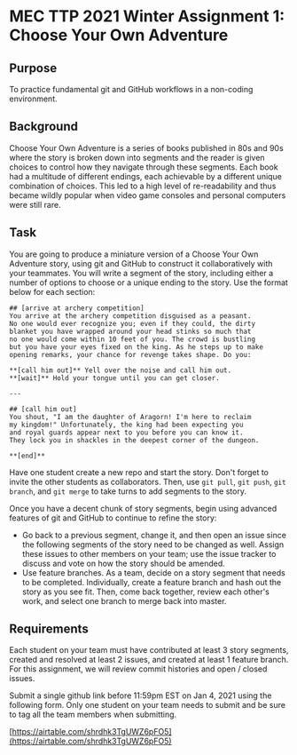 # MEC TTP 2021 Winter Assignment 1: Choose Your Own Adventure

## Purpose

To practice fundamental git and GitHub workflows in a non-coding environment.

## Background

Choose Your Own Adventure is a series of books published in 80s and 90s where the story is broken down into segments and the reader is given choices to control how they navigate through these segments. Each book had a multitude of different endings, each achievable by a different unique combination of choices. This led to a high level of re-readability and thus became wildly popular when video game consoles and personal computers were still rare.

## Task

You are going to produce a miniature version of a Choose Your Own Adventure story, using git and GitHub to construct it collaboratively with your teammates. You will write a segment of the story, including either a number of options to choose or a unique ending to the story. Use the format below for each section:

```
## [arrive at archery competition]
You arrive at the archery competition disguised as a peasant.
No one would ever recognize you; even if they could, the dirty
blanket you have wrapped around your head stinks so much that
no one would come within 10 feet of you. The crowd is bustling
but you have your eyes fixed on the king. As he steps up to make
opening remarks, your chance for revenge takes shape. Do you:

**[call him out]** Yell over the noise and call him out.
**[wait]** Hold your tongue until you can get closer.

---

## [call him out]
You shout, "I am the daughter of Aragorn! I'm here to reclaim
my kingdom!" Unfortunately, the king had been expecting you
and royal guards appear next to you before you can know it.
They lock you in shackles in the deepest corner of the dungeon.

**[end]**
```

Have one student create a new repo and start the story. Don't forget to invite the other students as collaborators. Then, use `git pull`, `git push`, `git branch`, and `git merge` to take turns to add segments to the story.

Once you have a decent chunk of story segments, begin using advanced features of git and GitHub to continue to refine the story:
- Go back to a previous segment, change it, and then open an issue since the following segments of the story need to be changed as well. Assign these issues to other members on your team; use the issue tracker to discuss and vote on how the story should be amended.
- Use feature branches. As a team, decide on a story segment that needs to be completed. Individually, create a feature branch and hash out the story as you see fit. Then, come back together, review each other's work, and select one branch to merge back into master.

## Requirements

Each student on your team must have contributed at least 3 story segments, created and resolved at least 2 issues, and created at least 1 feature branch. For this assignment, we will review commit histories and open / closed issues.

Submit a single github link before 11:59pm EST on Jan 4, 2021 using the following form. Only one student on your team needs to submit and be sure to tag all the team members when submitting.

[https://airtable.com/shrdhk3TgUWZ6pFO5](https://airtable.com/shrdhk3TgUWZ6pFO5)